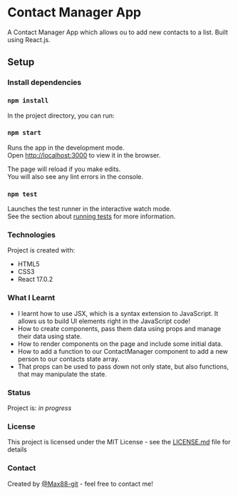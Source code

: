 # Contact Manager App

A Contact Manager App which allows ou to add new contacts to a list. Built using React.js.

## Setup

### Install dependencies

### `npm install`

In the project directory, you can run:

### `npm start`

Runs the app in the development mode.\
Open [http://localhost:3000](http://localhost:3000) to view it in the browser.

The page will reload if you make edits.\
You will also see any lint errors in the console.

### `npm test`

Launches the test runner in the interactive watch mode.\
See the section about [running tests](https://facebook.github.io/create-react-app/docs/running-tests) for more information.

### Technologies

Project is created with:
* HTML5
* CSS3
* React 17.0.2

### What I Learnt

*  I learnt how to use JSX, which is a syntax extension to JavaScript. It allows us to build UI elements right in the JavaScript code!
*  How to create components, pass them data using props and manage their data using state.
*  How to render components on the page and include some initial data.
*  How to add a function to our ContactManager component to add a new person to our contacts state array.
* That props can be used to pass down not only state, but also functions, that may manipulate the state.

### Status
Project is: _in progress_

### License

This project is licensed under the MIT License - see the [LICENSE.md](LICENSE.md) file for details

### Contact
Created by [@Max88-git](mlockwood@hotmail.co.uk/) - feel free to contact me!
